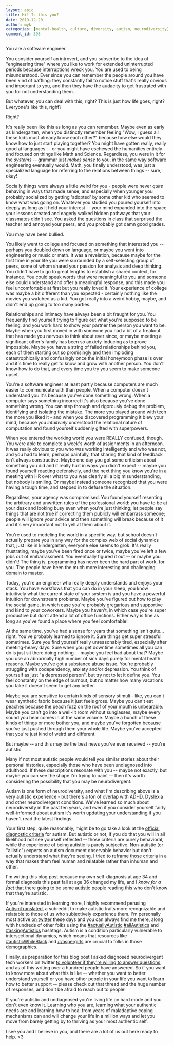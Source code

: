 ```yaml
---
layout: epic
title: Hi! Is this you?
date: 2019-12-20
author: myk
categories: [mental-health, culture, diversity, autism, neurodiversity]
comment_id: 598
---
```


You are a software engineer.

You consider yourself an introvert, and you subscribe to the idea of "engineering time" where you like to work for
extended uninterrupted periods because interruptions wreck you. You are used to being misunderstood. Ever since you
can remember the people around you have been kind of baffling: they constantly fail to notice stuff that's really
obvious and important to you, and then they have the audacity to get frustrated with you for not understanding
them.

But whatever, you can deal with this, right? This is just how life goes, right? Everyone's like this, right?

Right?

<!-- more -->

It's really been like this as long as you can remember. Maybe even as early as kindergarten, when you distinctly
remember feeling "Wow, I guess all these kids must already know each other?" because how else would they know how
to just start playing together? You might have gotten really, really good at languages -- or you might have
eschewed the humanities entirely and focused on things like Math and Science. Regardless, you were in it
for the _systems_ -- grammar just _makes sense_ to you, in the same way software engineering eventually would. Math,
you finally understood, was just a specialized language for referring to the relations between things -- sure,
okay!

Socially things were always a little weird for you - people were never _quite_ behaving in ways that made sense,
and especially when younger you probably socialized by getting 'adopted' by some other kid who seemed to know what
was going on. Whatever you studied you poured yourself into deeply as long as it held your interest -- your mind
expanded into the space your lessons created and eagerly walked hidden pathways that your classmates didn't see.
You asked the questions in class that surprised the teacher and annoyed your peers, and you probably got damn good
grades.

You may have been bullied.

You likely went to college and focused on something that interested you -- perhaps you doubled down on language, or
maybe you went into engineering or music or math. It was a revelation, because maybe for the first time in your
life you were surrounded by a self-selecting group of peers, some of whom shared your passion for analysis and deep
thinking. You didn't have to go to great lengths to establish a shared context, for instance. You could speak words
that were meaningful to you and someone else could understand and offer a meaningful response, and this made you
feel uncomfortable at first but you really loved it. Your experience of college was maybe a bit different than you
expected - certainly nothing like the movies you watched as a kid. You got really into a weird hobby, maybe, and
didn't end up going to too many parties.

Relationships and intimacy have always been a bit fraught for you. You frequently find yourself trying to figure
out what you're supposed to be feeling, and you work hard to show your partner the person you want to be. Maybe
when you first moved in with someone you had a bit of a freakout that has made you nervous to think about ever
since, or maybe meeting a significant other's family has been so anxiety-inducing as to prove impossible. Maybe you
have a string of failed relationships behind you, each of them starting out so promisingly and then imploding
catastrophically and confusingly once the initial honeymoon phase is over and it's time to really get to know and
grow with another person. You don't know how to do that, and every time you try you seem to make someone upset.

You're a software engineer at least partly because computers are much easier to communicate with than people. When
a computer doesn't understand you it's because you've done something wrong. When a computer says something
incorrect it's also because you've done something wrong. You can step through and rigorously debug the problem,
identifying and isolating the mistake. The more you played around with tech the more you liked it - and when you
discovered programming it blew your mind, because you _intuitively_ understood the relational nature of computation
and found yourself suddenly gifted with superpowers.

When you entered the working world you were REALLY confused, though. You were able to complete a week's worth of
assignments in an afternoon. It was really obvious to you who was working intelligently and who was not, and you
had to learn, perhaps painfully, that sharing that kind of feedback isn't always constructive. Maybe one day you
got some criticism about something you did and it really hurt in ways you didn't expect -- maybe you found yourself
reacting defensively, and the next thing you know you're in a meeting with HR over what to you was clearly all a
big misunderstanding, but nobody is smiling. Or maybe instead someone recognized that you were having a tough time,
and stepped in to defuse the situation.

Regardless, your agency was compromised. You found yourself resenting the arbitrary and unwritten rules of the
professional world: you have to be at your desk and looking busy even when you're just thinking; let people say
things that are not true if correcting them publicly will embarrass someone; people will ignore your advice and
then something will break because of it and it's very important not to yell at them about it.

You're used to modeling the world in a specific way, but school doesn't actually prepare you in any way for the
complex web of social dynamics that, just like in kindergarten, everyone else seems to grok. It's really
frustrating, maybe you've been fired once or twice, maybe you've left a few jobs out of embarrassment. You
eventually figured it out -- or maybe you didn't! The thing is, programming has never been the hard part of work,
for you. The people have been the much more interesting and challenging domain to master.

Today, you're an engineer who really deeply understands and enjoys your stack. You have workflows that you can do
in your sleep, you know intuitively what the current state of your system is and you have a powerful intuition for
downstream problems. Maybe you've figured out how to play the social game, in which case you're probably gregarious
and supportive and kind to your coworkers. Maybe you haven't, in which case you're super productive but don't
attend a lot of office functions. Either way is fine as long as you've found a place where you feel comfortable!

At the same time, you've had a sense for years that something isn't quite... right. You've probably learned to
ignore it. Sure things get super stressful sometimes. Sure you find yourself really unreasonably tired, especially
after meeting-heavy days. Sure when you get downtime sometimes all you can do is just sit there doing nothing --
maybe you feel bad about that? Maybe you use an abnormally high number of sick days purely for mental health
reasons. Maybe you've got a substance abuse issue. You're probably struggling with codependency, anxiety and/or
depression. You think of yourself as just "a depressed person", but try not to let it define you. You feel
constantly on the edge of burnout, but no matter how many vacations you take it doesn't seem to get any better.

Maybe you are sensitive to certain kinds of sensory stimuli - like, you can't wear synthetic fabric because it just
feels gross. Maybe you can't eat peaches because the peach fuzz on the roof of your mouth is unbearable. Maybe you
can't go into a well-lit room without sunglasses, maybe every sound you hear comes in at the same volume. Maybe a
bunch of these kinds of things or more bother you, and maybe you've forgotten because you've just pushed through
them your whole life. Maybe you've accepted that you're just kind of weird and different.

But maybe -- and this may be the best news you've ever received -- you're autistic.

Many if not most autistic people would tell you similar stories about their personal histories, especially those
who have been undiagnosed into adulthood. If these descriptions resonate with you -- maybe not exactly, but maybe
you can see the shape I'm trying to paint -- then it's worth considering the possibility that you may be
neurodivergent.

Autism is one form of neurodiversity, and what I'm describing above is a very autistic experience - but there's a
ton of overlap with ADHD, Dyslexia and other neurodivergent conditions. We've learned so much about neurodiversity
in the past ten years, and even if you consider yourself fairly well-informed about autism it's worth updating your
understanding if you haven't read the latest findings.

Your first step, quite reasonably, might be to go take a look at the
[official diagnostic criteria](https://www.cdc.gov/ncbddd/autism/hcp-dsm.html) for autism. But autistic or not, if
you do that you will in all likelihood not see yourself reflected -- those criteria are purely behavioral, while
the experience of being autistic is purely subjective. Non-autistic (or "allistic") experts on autism document
observable behavior but don't actually understand what they're seeing. I tried to
[reframe those criteria](https://theaspergian.com/2019/04/17/humanizing-the-dsm-diagnosis-for-autism/) in a way
that makes them feel human and relatable rather than inhuman and other.

I'm writing this blog post because my own self-diagnosis at age 34 and formal diagnosis this past fall at age 36
changed my life, and I _know for a fact_ that there going to be some autistic people reading this who don't know
that they're autistic.

If you're interested in learning more, I highly recommend perusing
[AutismTranslated](https://reddit.com/r/autismTranslated), a subreddit to make autistic traits more recognizable
and relatable to those of us who subjectively experience them. I'm personally most active
[on twitter](https://twitter.com/mykola) these days and you can always find me there, along with hundreds of other
folks using the [#actuallyAutistic](https://twitter.com/search?q=%23actuallyAutistic)
[#allAutistics](https://twitter.com/search?q=%23allAutistics) and
[#askingAutistics](https://twitter.com/search?q=%23askingAutistics) hashtags. Autism is a condition particularly
vulnerable to intersectional dynamics, which means that resources like
[#autisticWhileBlack](https://twitter.com/search?q=%23autisticWhileBlack) and
[/r/aspergirls](https://reddit.com/r/aspergirls) are crucial to folks in those demographics.

Finally, as preparation for this blog post I asked diagnosed neurodivergent tech workers on twitter
[to volunteer if they're willing to answer questions](https://twitter.com/mykola/status/1205927773644214273), and
as of this writing over a hundred people have answered. So if you want to know more about what this is like --
whether you want to better understand yourself or you have other people in your life you want to learn how to
better support -- please check out that thread and the huge number of responses, and don't be afraid to reach out
to people!

If you're autistic and undiagnosed you're living life on hard mode and you don't even know it. Learning who you
are, learning what your authentic needs are and learning how to heal from years of maladaptive coping mechanisms
can and will change your life in a million ways and let you move from barely getting by to thriving as your most
authentic self.

I see you and I believe in you, and there are a lot of us out here ready to help. <3
